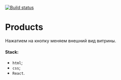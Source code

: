 [![Build status](https://ci.appveyor.com/api/projects/status/0lpb18l2iqh2t2wn/branch/main?svg=true)](https://ci.appveyor.com/project/Tryd0g0lik/products/branch/master)

# Products
Нажатием на кнопку меняем внешний вид витрины.
#### Stack:
- `html`;
- `css`;
- `React`.

